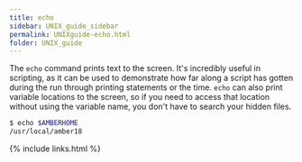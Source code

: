 ```yaml
---
title: echo
sidebar: UNIX_guide_sidebar
permalink: UNIXguide-echo.html
folder: UNIX_guide
---
```


The `echo` command prints text to the screen.
It's incredibly useful in scripting, as it can be used to demonstrate how far
along a script has gotten during the run through printing statements or the time.
`echo` can also print variable locations to the screen, so if you need to
access that location without using the variable name, you don't have to search
your hidden files.
```bash
$ echo $AMBERHOME
/usr/local/amber18
```


{% include links.html %}
